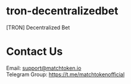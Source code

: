 # tron-decentralizedbet
[TRON] Decentralized Bet

# Contact Us
Email: support@matchtoken.io <br />
Telegram Group: https://t.me/matchtokenofficial
